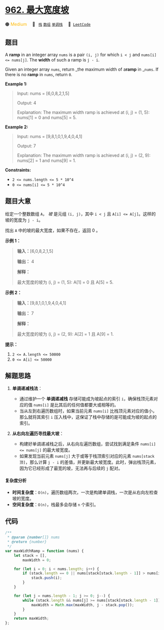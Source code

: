 # [962. 最大宽度坡](https://leetcode.com/problems/maximum-width-ramp)

🟠 <font color=#ffb800>Medium</font>&emsp; 🔖&ensp; [`栈`](/outline/tag/stack.md) [`数组`](/outline/tag/array.md) [`单调栈`](/outline/tag/monotonic-stack.md)&emsp; 🔗&ensp;[`LeetCode`](https://leetcode.com/problems/maximum-width-ramp)

## 题目

A **ramp** in an integer array `nums` is a pair `(i, j)` for which `i < j` and
`nums[i] <= nums[j]`. The **width** of such a ramp is `j - i`.

Given an integer array `nums`, return _the maximum width of a**ramp** in
_`nums`. If there is no **ramp** in `nums`, return `0`.

**Example 1:**

> Input: nums = [6,0,8,2,1,5]
>
> Output: 4
>
> Explanation: The maximum width ramp is achieved at (i, j) = (1, 5): nums[1] = 0 and nums[5] = 5.

**Example 2:**

> Input: nums = [9,8,1,0,1,9,4,0,4,1]
>
> Output: 7
>
> Explanation: The maximum width ramp is achieved at (i, j) = (2, 9): nums[2] = 1 and nums[9] = 1.

**Constraints:**

- `2 <= nums.length <= 5 * 10^4`
- `0 <= nums[i] <= 5 * 10^4`

## 题目大意

给定一个整数数组 `A`， _坡_ 是元组 `(i, j)`，其中 `i < j` 且 `A[i] <= A[j]`。这样的坡的宽度为 `j - i`。

找出 `A` 中的坡的最大宽度，如果不存在，返回 0 。

**示例 1：**

> **输入：**[6,0,8,2,1,5]
>
> **输出：** 4
>
> **解释：**
>
> 最大宽度的坡为 (i, j) = (1, 5): A[1] = 0 且 A[5] = 5.

**示例 2：**

> **输入：**[9,8,1,0,1,9,4,0,4,1]
>
> **输出：** 7
>
> **解释：**
>
> 最大宽度的坡为 (i, j) = (2, 9): A[2] = 1 且 A[9] = 1.

**提示：**

1. `2 <= A.length <= 50000`
2. `0 <= A[i] <= 50000`

## 解题思路

1. **单调递减栈法**：

   - 通过维护一个 **单调递减栈** 存储可能成为坡起点的索引 `i`，确保栈顶元素对应的值 `nums[i]` 是比其后的任何值都要大或相等的。
   - 当从左到右遍历数组时，如果当前元素 `nums[i]` 比栈顶元素对应的值小，那么就将其索引 `i` 压入栈中，这保证了栈中存储的是可能成为坡的起点的索引。

2. **从右向左遍历寻找最大坡**：
   - 构建好单调递减栈之后，从右向左遍历数组，尝试找到满足条件 `nums[i] <= nums[j]` 的最大坡宽度。
   - 如果发现当前元素 `nums[j]` 大于或等于栈顶索引对应的元素 `nums[stack顶]`，那么计算 `j - i` 的差值，并更新最大坡宽度。此时，弹出栈顶元素，因为它已经形成了最宽的坡，无法再与后续的 `j` 配对。

#### 复杂度分析

- **时间复杂度**：`O(n)`，遍历数组两次，一次是构建单调栈，一次是从右向左检查坡的宽度。
- **空间复杂度**：`O(n)`，栈最多会存储 `n` 个索引。

## 代码

```javascript
/**
 * @param {number[]} nums
 * @return {number}
 */
var maxWidthRamp = function (nums) {
	let stack = [],
		maxWidth = 0;

	for (let i = 0; i < nums.length; i++) {
		if (stack.length == 0 || nums[stack[stack.length - 1]] > nums[i]) {
			stack.push(i);
		}
	}

	for (let j = nums.length - 1; j >= 0; j--) {
		while (stack.length && nums[j] >= nums[stack[stack.length - 1]]) {
			maxWidth = Math.max(maxWidth, j - stack.pop());
		}
	}
	return maxWidth;
};
```
